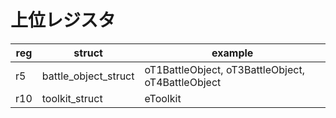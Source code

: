 # 上位レジスタ

reg | struct | example
-- | -- | --
r5 | battle_object_struct | oT1BattleObject, oT3BattleObject, oT4BattleObject
r10 | toolkit_struct | eToolkit
